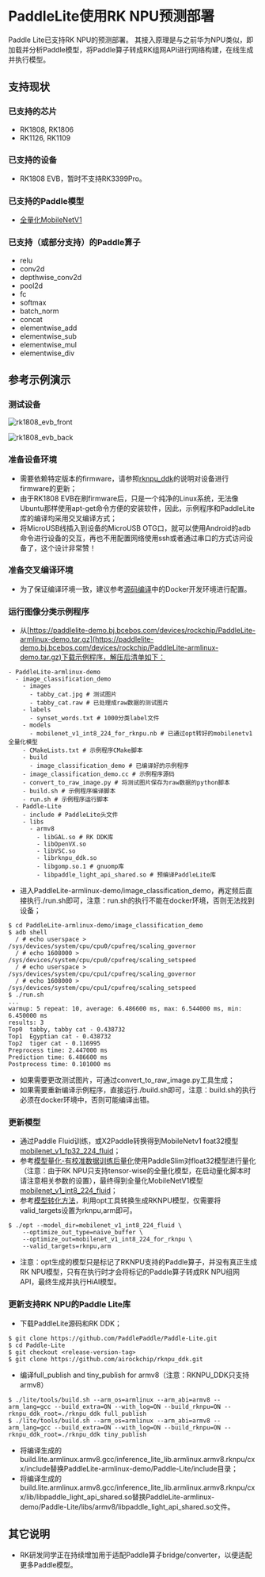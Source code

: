 # PaddleLite使用RK NPU预测部署

Paddle Lite已支持RK NPU的预测部署。
其接入原理是与之前华为NPU类似，即加载并分析Paddle模型，将Paddle算子转成RK组网API进行网络构建，在线生成并执行模型。

## 支持现状

### 已支持的芯片

- RK1808, RK1806
- RK1126, RK1109

### 已支持的设备

- RK1808 EVB，暂时不支持RK3399Pro。

### 已支持的Paddle模型

- [全量化MobileNetV1](https://paddlelite-demo.bj.bcebos.com/devices/rockchip/mobilenet_v1_int8_224_fluid.tar.gz)

### 已支持（或部分支持）的Paddle算子

- relu
- conv2d
- depthwise_conv2d
- pool2d
- fc
- softmax
- batch_norm
- concat
- elementwise_add
- elementwise_sub
- elementwise_mul
- elementwise_div

## 参考示例演示

### 测试设备

![rk1808_evb_front](https://paddlelite-demo.bj.bcebos.com/devices/rockchip/rk1808_evb_front.jpg)

![rk1808_evb_back](https://paddlelite-demo.bj.bcebos.com/devices/rockchip/rk1808_evb_back.jpg)

### 准备设备环境

- 需要依赖特定版本的firmware，请参照[rknpu_ddk](https://github.com/airockchip/rknpu_ddk)的说明对设备进行firmware的更新；
- 由于RK1808 EVB在刷firmware后，只是一个纯净的Linux系统，无法像Ubuntu那样使用apt-get命令方便的安装软件，因此，示例程序和PaddleLite库的编译均采用交叉编译方式；
- 将MicroUSB线插入到设备的MicroUSB OTG口，就可以使用Android的adb命令进行设备的交互，再也不用配置网络使用ssh或者通过串口的方式访问设备了，这个设计非常赞！

### 准备交叉编译环境

- 为了保证编译环境一致，建议参考[源码编译](../user_guides/source_compile)中的Docker开发环境进行配置。

### 运行图像分类示例程序

- 从[https://paddlelite-demo.bj.bcebos.com/devices/rockchip/PaddleLite-armlinux-demo.tar.gz](https://paddlelite-demo.bj.bcebos.com/devices/rockchip/PaddleLite-armlinux-demo.tar.gz)下载示例程序，解压后清单如下：

```shell
- PaddleLite-armlinux-demo
  - image_classification_demo
    - images 
      - tabby_cat.jpg # 测试图片
      - tabby_cat.raw # 已处理成raw数据的测试图片
    - labels
      - synset_words.txt # 1000分类label文件
    - models
      - mobilenet_v1_int8_224_for_rknpu.nb # 已通过opt转好的mobilenetv1全量化模型
    - CMakeLists.txt # 示例程序CMake脚本
    - build
      - image_classification_demo # 已编译好的示例程序
    - image_classification_demo.cc # 示例程序源码
    - convert_to_raw_image.py # 将测试图片保存为raw数据的python脚本
    - build.sh # 示例程序编译脚本
    - run.sh # 示例程序运行脚本
  - Paddle-Lite
    - include # PaddleLite头文件
    - libs
      - armv8
        - libGAL.so # RK DDK库
        - libOpenVX.so
        - libVSC.so
        - librknpu_ddk.so
        - libgomp.so.1 # gnuomp库
        - libpaddle_light_api_shared.so # 预编译PaddleLite库
```

- 进入PaddleLite-armlinux-demo/image_classification_demo，再定频后直接执行./run.sh即可，注意：run.sh的执行不能在docker环境，否则无法找到设备；
```shell
$ cd PaddleLite-armlinux-demo/image_classification_demo
$ adb shell
  / # echo userspace > /sys/devices/system/cpu/cpu0/cpufreq/scaling_governor
  / # echo 1608000 > /sys/devices/system/cpu/cpu0/cpufreq/scaling_setspeed
  / # echo userspace > /sys/devices/system/cpu/cpu1/cpufreq/scaling_governor
  / # echo 1608000 > /sys/devices/system/cpu/cpu1/cpufreq/scaling_setspeed
$ ./run.sh
...
warmup: 5 repeat: 10, average: 6.486600 ms, max: 6.544000 ms, min: 6.450000 ms
results: 3
Top0  tabby, tabby cat - 0.438732
Top1  Egyptian cat - 0.438732
Top2  tiger cat - 0.116995
Preprocess time: 2.447000 ms
Prediction time: 6.486600 ms
Postprocess time: 0.101000 ms
```
- 如果需要更改测试图片，可通过convert_to_raw_image.py工具生成；
- 如果需要重新编译示例程序，直接运行./build.sh即可，注意：build.sh的执行必须在docker环境中，否则可能编译出错。


### 更新模型

- 通过Paddle Fluid训练，或X2Paddle转换得到MobileNetv1 foat32模型[mobilenet_v1_fp32_224_fluid](https://paddlelite-demo.bj.bcebos.com/models/mobilenet_v1_fp32_224_fluid.tar.gz)；
- 参考[模型量化-有校准数据训练后量化](../user_guides/post_quant_with_data)使用PaddleSlim对float32模型进行量化（注意：由于RK NPU只支持tensor-wise的全量化模型，在启动量化脚本时请注意相关参数的设置），最终得到全量化MobileNetV1模型[mobilenet_v1_int8_224_fluid](https://paddlelite-demo.bj.bcebos.com/devices/rockchip/mobilenet_v1_int8_224_fluid.tar.gz)；
- 参考[模型转化方法](../user_guides/model_optimize_tool)，利用opt工具转换生成RKNPU模型，仅需要将valid_targets设置为rknpu,arm即可。
```shell
$ ./opt --model_dir=mobilenet_v1_int8_224_fluid \
    --optimize_out_type=naive_buffer \
    --optimize_out=mobilenet_v1_int8_224_for_rknpu \
    --valid_targets=rknpu,arm
```
- 注意：opt生成的模型只是标记了RKNPU支持的Paddle算子，并没有真正生成RK NPU模型，只有在执行时才会将标记的Paddle算子转成RK NPU组网API，最终生成并执行HiAI模型。

### 更新支持RK NPU的Paddle Lite库

- 下载PaddleLite源码和RK DDK；
```shell
$ git clone https://github.com/PaddlePaddle/Paddle-Lite.git
$ cd Paddle-Lite
$ git checkout <release-version-tag>
$ git clone https://github.com/airockchip/rknpu_ddk.git
```
- 编译full_publish and tiny_publish for armv8（注意：RKNPU_DDK只支持armv8）
```shell
$ ./lite/tools/build.sh --arm_os=armlinux --arm_abi=armv8 --arm_lang=gcc --build_extra=ON --with_log=ON --build_rknpu=ON --rknpu_ddk_root=./rknpu_ddk full_publish
$ ./lite/tools/build.sh --arm_os=armlinux --arm_abi=armv8 --arm_lang=gcc --build_extra=ON --with_log=ON --build_rknpu=ON --rknpu_ddk_root=./rknpu_ddk tiny_publish
```
- 将编译生成的build.lite.armlinux.armv8.gcc/inference_lite_lib.armlinux.armv8.rknpu/cxx/include替换PaddleLite-armlinux-demo/Paddle-Lite/include目录；
- 将编译生成的build.lite.armlinux.armv8.gcc/inference_lite_lib.armlinux.armv8.rknpu/cxx/lib/libpaddle_light_api_shared.so替换PaddleLite-armlinux-demo/Paddle-Lite/libs/armv8/libpaddle_light_api_shared.so文件。

## 其它说明

- RK研发同学正在持续增加用于适配Paddle算子bridge/converter，以便适配更多Paddle模型。
